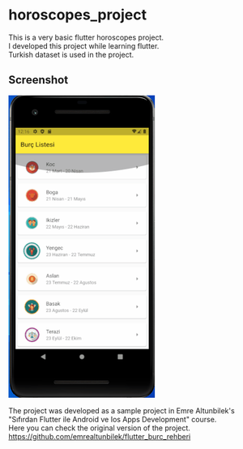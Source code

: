 # horoscopes_project

This is a very basic flutter horoscopes project.<br/>
I developed this project while learning flutter.<br/>
Turkish dataset is used in the project.<br/>

## Screenshot

![Alt Text](https://github.com/kubilaybzk/horoscopes_project/blob/main/Animation.gif)

The project was developed as a sample project in Emre Altunbilek's "Sıfırdan Flutter ile Android ve Ios Apps Development" course.<br/>
Here you can check the original version of the project. <br/>
https://github.com/emrealtunbilek/flutter_burc_rehberi
